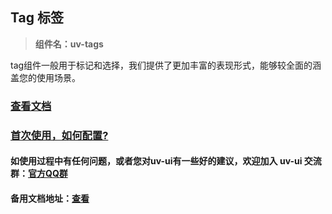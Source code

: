 ## Tag 标签

> **组件名：uv-tags**

tag组件一般用于标记和选择，我们提供了更加丰富的表现形式，能够较全面的涵盖您的使用场景。

### [查看文档](https://www.uvui.cn/components/tag.html)

### <a href="https://www.uvui.cn/components/quickstart.html" target="_blank">首次使用，如何配置?</a>

#### 如使用过程中有任何问题，或者您对uv-ui有一些好的建议，欢迎加入 uv-ui 交流群：<a href="https://www.uvui.cn/components/addQQGroup.html" target="_blank">官方QQ群</a>

#### 备用文档地址：[查看](https://uvui.ppiyy.cn/components/tag.html)